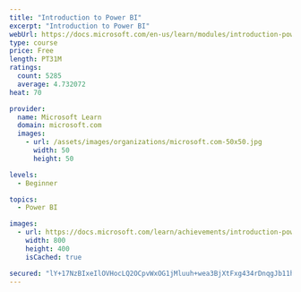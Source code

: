```yaml
---
title: "Introduction to Power BI"
excerpt: "Introduction to Power BI"
webUrl: https://docs.microsoft.com/en-us/learn/modules/introduction-power-bi/
type: course
price: Free
length: PT31M
ratings:
  count: 5285
  average: 4.732072
heat: 70

provider:
  name: Microsoft Learn
  domain: microsoft.com
  images:
    - url: /assets/images/organizations/microsoft.com-50x50.jpg
      width: 50
      height: 50

levels:
  - Beginner

topics:
  - Power BI

images:
  - url: https://docs.microsoft.com/learn/achievements/introduction-power-bi-social.png
    width: 800
    height: 400
    isCached: true

secured: "lY+17NzBIxeIlOVHocLQ2OCpvWxOG1jMluuh+wea3BjXtFxg434rDnqgJb11hj3V4/iaGu7naQO6FtqpVQfXG3rGRJx+O7/RJn+eXL+QcPFzJYfgK/3QbcVDXXNSXyat6GBDgQM0CiS1vZIRNFnVTbXcYOeS3mON7TpO8rzGHxY9Ar8StTU4WL94XB8ve6rl6uqXtlq8u0CoAMXbMydQfMeVbtT3snRPIQCGxhBZnMxwuVlooorK7hDZrVYyUBzn16Mgw7UVw9zFfI4OWbZpQLWOgNPZkroPDQvU24qm19KKsYwNpkV2iBVvPJ6UrPoWacoWJI5DMFMTP8UU7Ps1zcW2JuufWdKRgjmjcmIimGfGBVmfNwoyvF1LXuf5IjPWhJVyYAaLycPg1pFrAnp/R8v3p5N2Aor8IueD2sjGpA0=;IdWAT2SNN/U6SjmS9hQtmA=="
---
```


